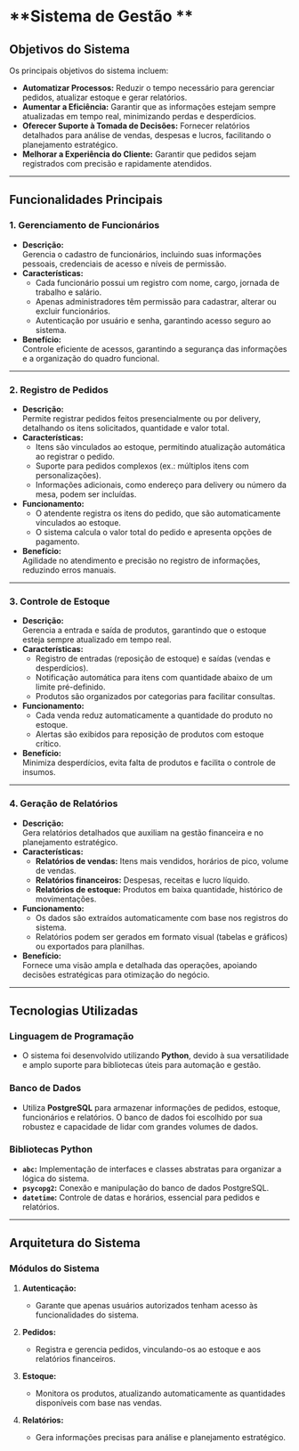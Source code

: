 # **Sistema de Gestão **

## **Objetivos do Sistema**
Os principais objetivos do sistema incluem:  
- **Automatizar Processos:** Reduzir o tempo necessário para gerenciar pedidos, atualizar estoque e gerar relatórios.  
- **Aumentar a Eficiência:** Garantir que as informações estejam sempre atualizadas em tempo real, minimizando perdas e desperdícios.  
- **Oferecer Suporte à Tomada de Decisões:** Fornecer relatórios detalhados para análise de vendas, despesas e lucros, facilitando o planejamento estratégico.  
- **Melhorar a Experiência do Cliente:** Garantir que pedidos sejam registrados com precisão e rapidamente atendidos.  

---

## **Funcionalidades Principais**

### **1. Gerenciamento de Funcionários**
- **Descrição:**  
  Gerencia o cadastro de funcionários, incluindo suas informações pessoais, credenciais de acesso e níveis de permissão.  
- **Características:**  
  - Cada funcionário possui um registro com nome, cargo, jornada de trabalho e salário.  
  - Apenas administradores têm permissão para cadastrar, alterar ou excluir funcionários.  
  - Autenticação por usuário e senha, garantindo acesso seguro ao sistema.  
- **Benefício:**  
  Controle eficiente de acessos, garantindo a segurança das informações e a organização do quadro funcional.  

---

### **2. Registro de Pedidos**
- **Descrição:**  
  Permite registrar pedidos feitos presencialmente ou por delivery, detalhando os itens solicitados, quantidade e valor total.  
- **Características:**  
  - Itens são vinculados ao estoque, permitindo atualização automática ao registrar o pedido.  
  - Suporte para pedidos complexos (ex.: múltiplos itens com personalizações).  
  - Informações adicionais, como endereço para delivery ou número da mesa, podem ser incluídas.  
- **Funcionamento:**  
  - O atendente registra os itens do pedido, que são automaticamente vinculados ao estoque.  
  - O sistema calcula o valor total do pedido e apresenta opções de pagamento.  
- **Benefício:**  
  Agilidade no atendimento e precisão no registro de informações, reduzindo erros manuais.  

---

### **3. Controle de Estoque**
- **Descrição:**  
  Gerencia a entrada e saída de produtos, garantindo que o estoque esteja sempre atualizado em tempo real.  
- **Características:**  
  - Registro de entradas (reposição de estoque) e saídas (vendas e desperdícios).  
  - Notificação automática para itens com quantidade abaixo de um limite pré-definido.  
  - Produtos são organizados por categorias para facilitar consultas.  
- **Funcionamento:**  
  - Cada venda reduz automaticamente a quantidade do produto no estoque.  
  - Alertas são exibidos para reposição de produtos com estoque crítico.  
- **Benefício:**  
  Minimiza desperdícios, evita falta de produtos e facilita o controle de insumos.  

---

### **4. Geração de Relatórios**
- **Descrição:**  
  Gera relatórios detalhados que auxiliam na gestão financeira e no planejamento estratégico.  
- **Características:**  
  - **Relatórios de vendas:** Itens mais vendidos, horários de pico, volume de vendas.  
  - **Relatórios financeiros:** Despesas, receitas e lucro líquido.  
  - **Relatórios de estoque:** Produtos em baixa quantidade, histórico de movimentações.  
- **Funcionamento:**  
  - Os dados são extraídos automaticamente com base nos registros do sistema.  
  - Relatórios podem ser gerados em formato visual (tabelas e gráficos) ou exportados para planilhas.  
- **Benefício:**  
  Fornece uma visão ampla e detalhada das operações, apoiando decisões estratégicas para otimização do negócio.  

---

## **Tecnologias Utilizadas**

### **Linguagem de Programação**  
- O sistema foi desenvolvido utilizando **Python**, devido à sua versatilidade e amplo suporte para bibliotecas úteis para automação e gestão.

### **Banco de Dados**  
- Utiliza **PostgreSQL** para armazenar informações de pedidos, estoque, funcionários e relatórios. O banco de dados foi escolhido por sua robustez e capacidade de lidar com grandes volumes de dados.

### **Bibliotecas Python**  
- **`abc`:** Implementação de interfaces e classes abstratas para organizar a lógica do sistema.  
- **`psycopg2`:** Conexão e manipulação do banco de dados PostgreSQL.  
- **`datetime`:** Controle de datas e horários, essencial para pedidos e relatórios.  

---

## **Arquitetura do Sistema**

### **Módulos do Sistema**
1. **Autenticação:**  
   - Garante que apenas usuários autorizados tenham acesso às funcionalidades do sistema.  

2. **Pedidos:**  
   - Registra e gerencia pedidos, vinculando-os ao estoque e aos relatórios financeiros.  

3. **Estoque:**  
   - Monitora os produtos, atualizando automaticamente as quantidades disponíveis com base nas vendas.  

4. **Relatórios:**  
   - Gera informações precisas para análise e planejamento estratégico.  


